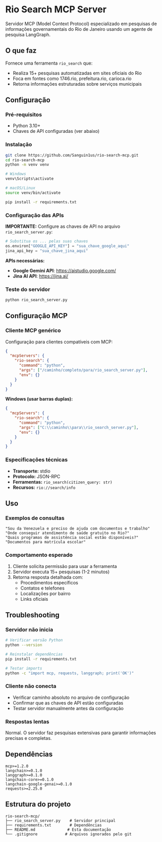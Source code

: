 # Rio Search MCP Server

Servidor MCP (Model Context Protocol) especializado em pesquisas de informações governamentais do Rio de Janeiro usando um agente de pesquisa LangGraph.

## O que faz

Fornece uma ferramenta `rio_search` que:
- Realiza 15+ pesquisas automatizadas em sites oficiais do Rio
- Foca em fontes como 1746.rio, prefeitura.rio, carioca.rio
- Retorna informações estruturadas sobre serviços municipais

## Configuração

### Pré-requisitos
- Python 3.10+
- Chaves de API configuradas (ver abaixo)

### Instalação
```bash
git clone https://github.com/Sanguin1us/rio-search-mcp.git
cd rio-search-mcp
python -m venv venv

# Windows
venv\Scripts\activate

# macOS/Linux  
source venv/bin/activate

pip install -r requirements.txt
```

### Configuração das APIs

**IMPORTANTE:** Configure as chaves de API no arquivo `rio_search_server.py`:

```python
# Substitua os ... pelas suas chaves
os.environ["GOOGLE_API_KEY"] = "sua_chave_google_aqui"
jina_api_key = "sua_chave_jina_aqui"
```

**APIs necessárias:**
- **Google Gemini API**: https://aistudio.google.com/
- **Jina AI API**: https://jina.ai/

### Teste do servidor
```bash
python rio_search_server.py
```

## Configuração MCP

### Cliente MCP genérico

Configuração para clientes compatíveis com MCP:

```json
{
  "mcpServers": {
    "rio-search": {
      "command": "python",
      "args": ["/caminho/completo/para/rio_search_server.py"],
      "env": {}
    }
  }
}
```

**Windows (usar barras duplas):**
```json
{
  "mcpServers": {
    "rio-search": {
      "command": "python", 
      "args": ["C:\\caminho\\para\\rio_search_server.py"],
      "env": {}
    }
  }
}
```

### Especificações técnicas
- **Transporte:** stdio
- **Protocolo:** JSON-RPC
- **Ferramentas:** `rio_search(citizen_query: str)`
- **Recursos:** `rio://search/info`

## Uso

### Exemplos de consultas
```
"Sou da Venezuela e preciso de ajuda com documentos e trabalho"
"Onde conseguir atendimento de saúde gratuito no Rio?"
"Quais programas de assistência social estão disponíveis?"
"Documentos para matrícula escolar"
```

### Comportamento esperado
1. Cliente solicita permissão para usar a ferramenta
2. Servidor executa 15+ pesquisas (1-2 minutos)
3. Retorna resposta detalhada com:
   - Procedimentos específicos
   - Contatos e telefones
   - Localizações por bairro
   - Links oficiais

## Troubleshooting

### Servidor não inicia
```bash
# Verificar versão Python
python --version

# Reinstalar dependências
pip install -r requirements.txt

# Testar imports
python -c "import mcp, requests, langgraph; print('OK')"
```

### Cliente não conecta
- Verificar caminho absoluto no arquivo de configuração
- Confirmar que as chaves de API estão configuradas
- Testar servidor manualmente antes da configuração

### Respostas lentas
Normal. O servidor faz pesquisas extensivas para garantir informações precisas e completas.

## Dependências

```
mcp>=1.2.0
langchain>=0.1.0
langgraph>=0.1.0
langchain-core>=0.1.0
langchain-google-genai>=0.1.0
requests>=2.25.0
```

## Estrutura do projeto

```
rio-search-mcp/
├── rio_search_server.py    # Servidor principal
├── requirements.txt        # Dependências
├── README.md              # Esta documentação
└── .gitignore            # Arquivos ignorados pelo git
```

